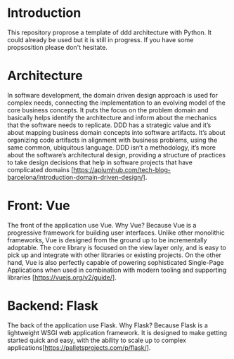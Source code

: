 # Introduction
This repository proprose a template of ddd architecture with Python. It could already be used but it is still in progress. If you have some propsosition please don't hesitate.

# Architecture
In software development, the domain driven design approach is used for complex needs, connecting the implementation to an evolving model of the core business concepts. It puts the focus on the problem domain and basically helps identify the architecture and inform about the mechanics that the software needs to replicate.
DDD has a strategic value and it’s about mapping business domain concepts into software artifacts. It’s about organizing code artifacts in alignment with business problems, using the same common, ubiquitous language.
DDD isn’t a methodology, it’s more about the software’s architectural design, providing a structure of practices to take design decisions that help in software projects that have complicated domains [https://apiumhub.com/tech-blog-barcelona/introduction-domain-driven-design/].

# Front: Vue
The front of the application use Vue. Why Vue? Because Vue is a progressive framework for building user interfaces. Unlike other monolithic frameworks, Vue is designed from the ground up to be incrementally adoptable. The core library is focused on the view layer only, and is easy to pick up and integrate with other libraries or existing projects. On the other hand, Vue is also perfectly capable of powering sophisticated Single-Page Applications when used in combination with modern tooling and supporting libraries [https://vuejs.org/v2/guide/].

# Backend: Flask
The back of the application use Flask. Why Flask? Because Flask is a lightweight WSGI web application framework. It is designed to make getting started quick and easy, with the ability to scale up to complex applications[https://palletsprojects.com/p/flask/].

